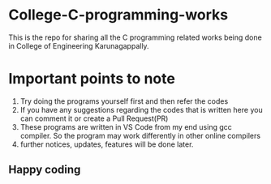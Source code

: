 # College-C-programming-works
This is the repo for sharing all the C programming related works being done in College of Engineering Karunagappally.

# Important points to note
1. Try doing the programs yourself first and then refer the codes
2. If you have any suggestions regarding the codes that is written here you can comment it or create a Pull Request(PR)
3. These programs are written in VS Code from my end using gcc compiler. So the program may work differently in other online compilers
4. further notices, updates, features will be done later.

## Happy coding
